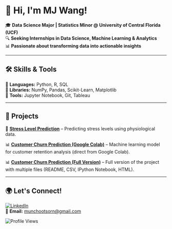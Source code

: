 # 👋 Hi, I'm MJ Wang!  

🎓 **Data Science Major | Statistics Minor @ University of Central Florida (UCF)**  
🔍 **Seeking Internships in Data Science, Machine Learning & Analytics**  
📊 **Passionate about transforming data into actionable insights**  

---

## 🛠 **Skills & Tools**  
🔹 **Languages:** Python, R, SQL  
🔹 **Libraries:** NumPy, Pandas, Scikit-Learn, Matplotlib  
🔹 **Tools:** Jupyter Notebook, Git, Tableau  

---

## 📂 **Projects**  
🚀 **[Stress Level Prediction](https://github.com/MJwangsrivriroj/Stress-Level-Prediction-for-Engineering-Students)** – Predicting stress levels using physiological data.  

📊 **[Customer Churn Prediction (Google Colab)](https://github.com/MJwangsrivriroj/MJwangsriviroj/blob/main/Customer_Churn_Prediction.ipynb)** – Machine learning model for customer retention analysis (direct from Google Colab).

📊 **[Customer Churn Prediction (Full Version)](https://github.com/MJwangsrivriroj/Customer-Churn-Prediction-with-Resampling-Techniques)** – Full version of the project with multiple files (README, CSV, IPython Notebook, HTML).

---

## 🌍 **Let's Connect!**  
[![LinkedIn](https://img.shields.io/badge/LinkedIn-Connect-blue?logo=linkedin)](https://www.linkedin.com/in/munchootsorn/)  
📧 **Email:** munchootsorn@gmail.com  

![Profile Views](https://komarev.com/ghpvc/?username=MJwangsriviroj&label=Profile+Views&color=blue)
